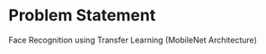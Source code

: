 __<h1>Problem Statement</h1>__

<p>Face Recognition using Transfer Learning (MobileNet Architecture)</p>
